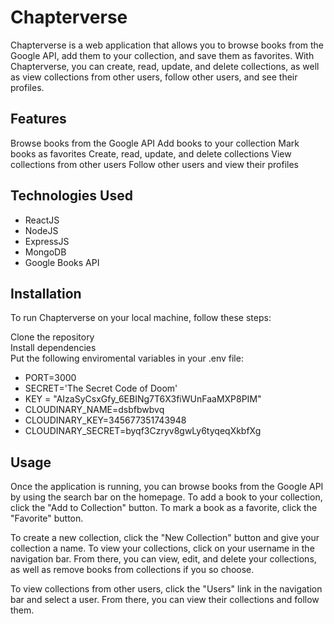 # Chapterverse

Chapterverse is a web application that allows you to browse books from the Google API, add them to your collection, and save them as favorites. With Chapterverse, you can create, read, update, and delete collections, as well as view collections from other users, follow other users, and see their profiles.

## Features
Browse books from the Google API
Add books to your collection
Mark books as favorites
Create, read, update, and delete collections
View collections from other users
Follow other users and view their profiles

## Technologies Used
* ReactJS
* NodeJS
* ExpressJS
* MongoDB
* Google Books API

## Installation
To run Chapterverse on your local machine, follow these steps:

Clone the repository <br>
Install dependencies <br>
Put the following enviromental variables in your .env file: <br> 
* PORT=3000 
* SECRET='The Secret Code of Doom' 
* KEY = "AIzaSyCsxGfy_6EBINg7T6X3fiWUnFaaMXP8PIM" 
* CLOUDINARY_NAME=dsbfbwbvq 
* CLOUDINARY_KEY=345677351743948 
* CLOUDINARY_SECRET=byqf3Czryv8gwLy6tyqeqXkbfXg 


## Usage
Once the application is running, you can browse books from the Google API by using the search bar on the homepage. To add a book to your collection, click the "Add to Collection" button. To mark a book as a favorite, click the "Favorite" button.

To create a new collection, click the "New Collection" button and give your collection a name. To view your collections, click on your username in the navigation bar. From there, you can view, edit, and delete your collections, as well as remove books from collections if you so choose.

To view collections from other users, click the "Users" link in the navigation bar and select a user. From there, you can view their collections and follow them.
